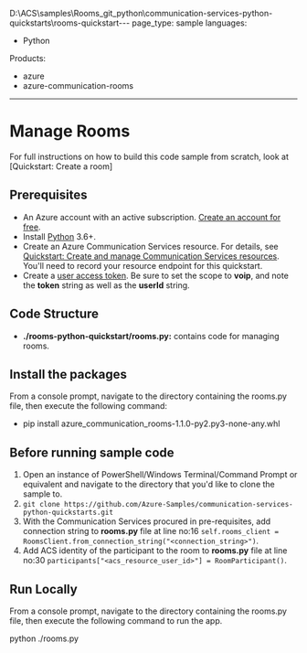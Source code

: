 D:\ACS\samples\Rooms_git_python\communication-services-python-quickstarts\rooms-quickstart---
page_type: sample
languages:
- Python

Products:
- azure
- azure-communication-rooms
---


# Manage Rooms

For full instructions on how to build this code sample from scratch, look at [Quickstart: Create a room]

## Prerequisites

- An Azure account with an active subscription. [Create an account for free](https://azure.microsoft.com/free/?WT.mc_id=A261C142F).
- Install [Python](https://www.python.org/downloads/) 3.6+.
- Create an Azure Communication Services resource. For details, see [Quickstart: Create and manage Communication Services resources](https://docs.microsoft.com/azure/communication-services/quickstarts/create-communication-resource). You'll need to record your resource endpoint for this quickstart.
- Create a  [user access token](https://docs.microsoft.com/azure/communication-services/quickstarts/access-tokens?pivots=programming-language-python). Be sure to set the scope to **voip**, and note the **token** string as well as the **userId** string.

## Code Structure

- **./rooms-python-quickstart/rooms.py:** contains code for managing rooms.

## Install the packages

From a console prompt, navigate to the directory containing the rooms.py file, then execute the following command:

- pip install azure_communication_rooms-1.1.0-py2.py3-none-any.whl

## Before running sample code

1. Open an instance of PowerShell/Windows Terminal/Command Prompt or equivalent and navigate to the directory that you'd like to clone the sample to.
2. `git clone https://github.com/Azure-Samples/communication-services-python-quickstarts.git`
3. With the Communication Services procured in pre-requisites, add connection string to **rooms.py** file at line no:16 ```self.rooms_client = RoomsClient.from_connection_string("<connection_string>")```.
4. Add ACS identity of the participant to the room to **rooms.py** file at line no:30 ```participants["<acs_resource_user_id>"] = RoomParticipant()```.

## Run Locally

From a console prompt, navigate to the directory containing the rooms.py file, then execute the following command to run the app.

python ./rooms.py

